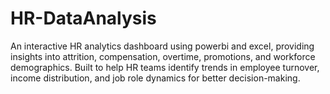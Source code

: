 # HR-DataAnalysis
An interactive HR analytics dashboard using powerbi and excel, providing insights into attrition, compensation, overtime, promotions, and workforce demographics. Built to help HR teams identify trends in employee turnover, income distribution, and job role dynamics for better decision-making.
